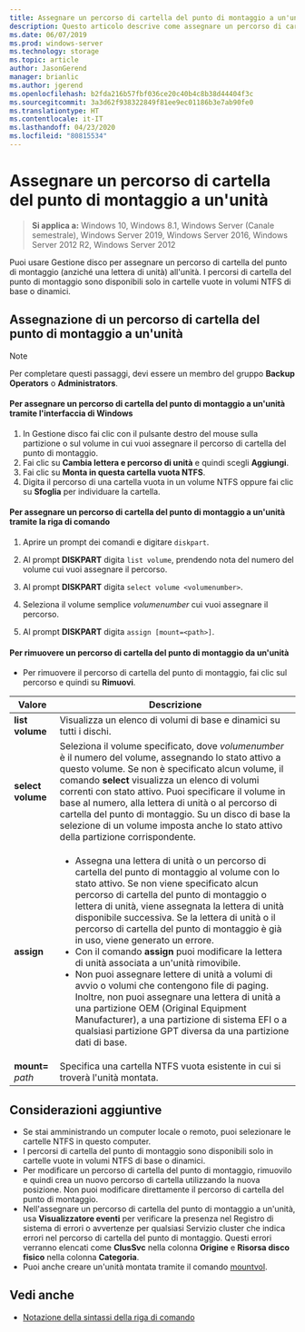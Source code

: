 ```yaml
---
title: Assegnare un percorso di cartella del punto di montaggio a un'unità
description: Questo articolo descrive come assegnare un percorso di cartella del punto di montaggio (anziché una lettera di unità) a un'unità.
ms.date: 06/07/2019
ms.prod: windows-server
ms.technology: storage
ms.topic: article
author: JasonGerend
manager: brianlic
ms.author: jgerend
ms.openlocfilehash: b2fda216b57fbf036ce20c40b4c8b38d44404f3c
ms.sourcegitcommit: 3a3d62f938322849f81ee9ec01186b3e7ab90fe0
ms.translationtype: HT
ms.contentlocale: it-IT
ms.lasthandoff: 04/23/2020
ms.locfileid: "80815534"
---
```

# <a name="assign-a-mount-point-folder-path-to-a-drive"></a>Assegnare un percorso di cartella del punto di montaggio a un'unità

> **Si applica a:** Windows 10, Windows 8.1, Windows Server (Canale semestrale), Windows Server 2019, Windows Server 2016, Windows Server 2012 R2, Windows Server 2012

Puoi usare Gestione disco per assegnare un percorso di cartella del punto di montaggio (anziché una lettera di unità) all'unità. I percorsi di cartella del punto di montaggio sono disponibili solo in cartelle vuote in volumi NTFS di base o dinamici.

## <a name="assigning-a-mount-point-folder-path-to-a-drive"></a>Assegnazione di un percorso di cartella del punto di montaggio a un'unità

> [!NOTE]
> Per completare questi passaggi, devi essere un membro del gruppo **Backup Operators** o **Administrators**.

#### <a name="to-assign-a-mount-point-folder-path-to-a-drive-by-using-the-windows-interface"></a>Per assegnare un percorso di cartella del punto di montaggio a un'unità tramite l'interfaccia di Windows

1.  In Gestione disco fai clic con il pulsante destro del mouse sulla partizione o sul volume in cui vuoi assegnare il percorso di cartella del punto di montaggio. 
2. Fai clic su **Cambia lettera e percorso di unità** e quindi scegli **Aggiungi**. 
3. Fai clic su **Monta in questa cartella vuota NTFS**.
4. Digita il percorso di una cartella vuota in un volume NTFS oppure fai clic su **Sfoglia** per individuare la cartella.

#### <a name="to-assign-a-mount-point-folder-path-to-a-drive-using-a-command-line"></a>Per assegnare un percorso di cartella del punto di montaggio a un'unità tramite la riga di comando

1.  Aprire un prompt dei comandi e digitare `diskpart`.

2.  Al prompt **DISKPART** digita `list volume`, prendendo nota del numero del volume cui vuoi assegnare il percorso.

3.  Al prompt **DISKPART** digita `select volume <volumenumber>`. 

4. Seleziona il volume semplice *volumenumber* cui vuoi assegnare il percorso.

5.  Al prompt **DISKPART** digita `assign [mount=<path>]`.

#### <a name="to-remove-a-mount-point-folder-path-to-a-drive"></a>Per rimuovere un percorso di cartella del punto di montaggio da un'unità

-   Per rimuovere il percorso di cartella del punto di montaggio, fai clic sul percorso e quindi su **Rimuovi**.

| Valore | Descrizione |
| --- | --- |
| **list volume** | Visualizza un elenco di volumi di base e dinamici su tutti i dischi. |
| **select volume**        | Seleziona il volume specificato, dove <em>volumenumber</em> è il numero del volume, assegnando lo stato attivo a questo volume. Se non è specificato alcun volume, il comando **select** visualizza un elenco di volumi correnti con stato attivo. Puoi specificare il volume in base al numero, alla lettera di unità o al percorso di cartella del punto di montaggio. Su un disco di base la selezione di un volume imposta anche lo stato attivo della partizione corrispondente.|
| **assign** | <ul><li> Assegna una lettera di unità o un percorso di cartella del punto di montaggio al volume con lo stato attivo. Se non viene specificato alcun percorso di cartella del punto di montaggio o lettera di unità, viene assegnata la lettera di unità disponibile successiva. Se la lettera di unità o il percorso di cartella del punto di montaggio è già in uso, viene generato un errore.</li>  <li>Con il comando **assign** puoi modificare la lettera di unità associata a un'unità rimovibile.</li> <li> Non puoi assegnare lettere di unità a volumi di avvio o volumi che contengono file di paging. Inoltre, non puoi assegnare una lettera di unità a una partizione OEM (Original Equipment Manufacturer), a una partizione di sistema EFI o a qualsiasi partizione GPT diversa da una partizione dati di base.</li></ul> |
| **mount=** <em>path</em> | Specifica una cartella NTFS vuota esistente in cui si troverà l'unità montata.  |

## <a name="additional-considerations"></a>Considerazioni aggiuntive

-   Se stai amministrando un computer locale o remoto, puoi selezionare le cartelle NTFS in questo computer.
-   I percorsi di cartella del punto di montaggio sono disponibili solo in cartelle vuote in volumi NTFS di base o dinamici.
-   Per modificare un percorso di cartella del punto di montaggio, rimuovilo e quindi crea un nuovo percorso di cartella utilizzando la nuova posizione. Non puoi modificare direttamente il percorso di cartella del punto di montaggio.
-   Nell'assegnare un percorso di cartella del punto di montaggio a un'unità, usa **Visualizzatore eventi** per verificare la presenza nel Registro di sistema di errori o avvertenze per qualsiasi Servizio cluster che indica errori nel percorso di cartella del punto di montaggio. Questi errori verranno elencati come **ClusSvc** nella colonna **Origine** e **Risorsa disco fisico** nella colonna **Categoria**.
-   Puoi anche creare un'unità montata tramite il comando [mountvol](https://go.microsoft.com/fwlink/?linkid=64111).

## <a name="see-also"></a>Vedi anche
-   [Notazione della sintassi della riga di comando](https://technet.microsoft.com/library/cc742449(v=ws.11).aspx)


